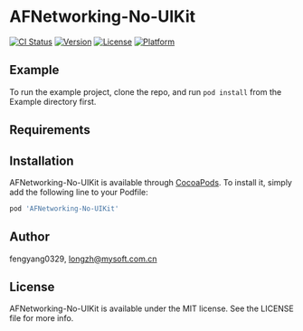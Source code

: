 # AFNetworking-No-UIKit

[![CI Status](https://img.shields.io/travis/fengyang0329/AFNetworking-No-UIKit.svg?style=flat)](https://travis-ci.org/fengyang0329/AFNetworking-No-UIKit)
[![Version](https://img.shields.io/cocoapods/v/AFNetworking-No-UIKit.svg?style=flat)](https://cocoapods.org/pods/AFNetworking-No-UIKit)
[![License](https://img.shields.io/cocoapods/l/AFNetworking-No-UIKit.svg?style=flat)](https://cocoapods.org/pods/AFNetworking-No-UIKit)
[![Platform](https://img.shields.io/cocoapods/p/AFNetworking-No-UIKit.svg?style=flat)](https://cocoapods.org/pods/AFNetworking-No-UIKit)

## Example

To run the example project, clone the repo, and run `pod install` from the Example directory first.

## Requirements

## Installation

AFNetworking-No-UIKit is available through [CocoaPods](https://cocoapods.org). To install
it, simply add the following line to your Podfile:

```ruby
pod 'AFNetworking-No-UIKit'
```

## Author

fengyang0329, longzh@mysoft.com.cn

## License

AFNetworking-No-UIKit is available under the MIT license. See the LICENSE file for more info.
